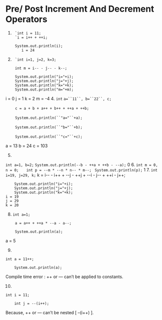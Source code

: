# Pre/ Post Increment And Decrement Operators

1.
	    `int i = 11; 
        `i = i++ + ++i;
         
        System.out.println(i);
           i = 24
2.
        `int i=1, j=2, k=3;
         
        int m = i-- - j-- - k--;
         
        System.out.println("i="+i);
        System.out.println("j="+j);
        System.out.println("k="+k);
        System.out.println("m="+m);
  i = 0
  j = 1
  k = 2
  m = -4
4.
    `int` `a=``11``, b=``22``, c;`

        `c = a + b + a++ + b++ + ++a + ++b;`

        `System.out.println(``"a="``+a);`

        `System.out.println(``"b="``+b);`

        `System.out.println(``"c="``+c);`

a = 13
b = 24
c = 103

5.
`int a=1, b=2;`
`System.out.println(--b - ++a + ++b - --a);`
   0
6.
   `int m = 0, n = 0; `
      `  int p = --m * --n * n-- * m--;`
      `  System.out.println(p); `
        1
  7.
       `int i=19, j=29, k;`
        k = i-- - i++ + --j - ++j + --i - j-- + ++i - j++;
         
        System.out.println("i="+i);
        System.out.println("j="+j);
        System.out.println("k="+k);  
    i = 19
    j = 29
    k = 20

8.
  	`int a=1;`
         
        a = a++ + ++a * --a - a--;
         
        System.out.println(a);
a = 5

9.
 `int a = 11++;`
         
        System.out.println(a);
   Compile time error : ++ or — can’t be applied to constants.

10.
`int i = 11;`
         
        int j = --(i++);
   Because, ++ or — can’t be nested [ –(i++) ].

